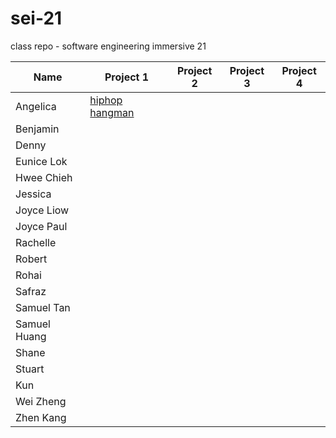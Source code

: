 # sei-21

class repo - software engineering immersive 21

| Name | Project 1 | Project 2 | Project 3 | Project 4 |
| ---- | --------- |---------- | --------- | --------- |
|Angelica|[hiphop hangman](https://benjacoblee.github.io/hiphop-hangman/)
|Benjamin|
|Denny|
|Eunice Lok|
|Hwee Chieh|
|Jessica|
|Joyce Liow|
|Joyce Paul|
|Rachelle|
|Robert|
|Rohai|
|Safraz|
|Samuel Tan|
|Samuel Huang|
|Shane|
|Stuart|
|Kun|
|Wei Zheng|
|Zhen Kang|
